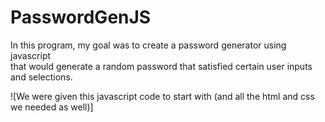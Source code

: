 # PasswordGenJS
In this program, my goal was to create a password generator using javascript  
that would generate a random password that satisfied certain user inputs and selections.

![We were given this javascript code to start with (and all the html and css we needed as well)]